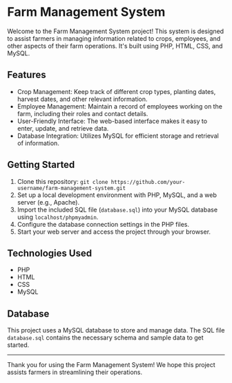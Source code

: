 # Farm Management System

Welcome to the Farm Management System project! This system is designed to assist farmers in managing information related to crops, employees, and other aspects of their farm operations. It's built using PHP, HTML, CSS, and MySQL.

## Features

- Crop Management: Keep track of different crop types, planting dates, harvest dates, and other relevant information.
- Employee Management: Maintain a record of employees working on the farm, including their roles and contact details.
- User-Friendly Interface: The web-based interface makes it easy to enter, update, and retrieve data.
- Database Integration: Utilizes MySQL for efficient storage and retrieval of information.

## Getting Started

1. Clone this repository: `git clone https://github.com/your-username/farm-management-system.git`
2. Set up a local development environment with PHP, MySQL, and a web server (e.g., Apache).
3. Import the included SQL file (`database.sql`) into your MySQL database using `localhost/phpmyadmin`.
4. Configure the database connection settings in the PHP files.
5. Start your web server and access the project through your browser.


## Technologies Used

- PHP
- HTML
- CSS
- MySQL

## Database

This project uses a MySQL database to store and manage data. The SQL file `database.sql` contains the necessary schema and sample data to get started.

---

Thank you for using the Farm Management System! We hope this project assists farmers in streamlining their operations.

